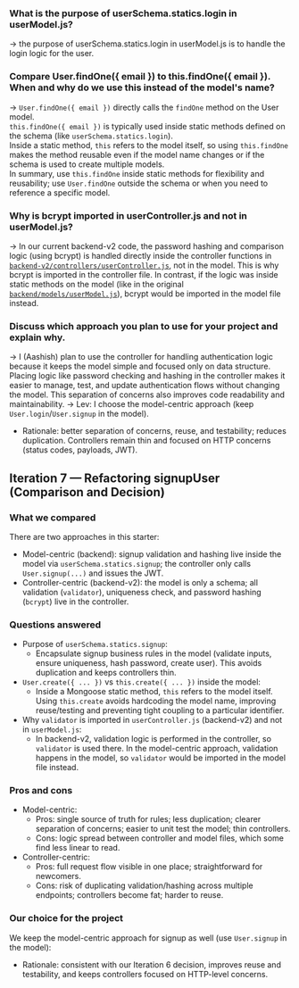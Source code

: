 ### What is the purpose of userSchema.statics.login in userModel.js?
 -> the purpose of userSchema.statics.login in userModel.js is to handle the login logic for the user.

### Compare User.findOne({ email }) to this.findOne({ email }). When and why do we use this instead of the model's name?
 ->  `User.findOne({ email })` directly calls the `findOne` method on the User model.  
`this.findOne({ email })` is typically used inside static methods defined on the schema (like `userSchema.statics.login`).  
Inside a static method, `this` refers to the model itself, so using `this.findOne` makes the method reusable even if the model name changes or if the schema is used to create multiple models.  
In summary, use `this.findOne` inside static methods for flexibility and reusability; use `User.findOne` outside the schema or when you need to reference a specific model.

### Why is bcrypt imported in userController.js and not in userModel.js?
-> In our current backend-v2 code, the password hashing and comparison logic (using bcrypt) is handled directly inside the controller functions in [`backend-v2/controllers/userController.js`](backend-v2/controllers/userController.js), not in the model. This is why bcrypt is imported in the controller file. In contrast, if the logic was inside static methods on the model (like in the original [`backend/models/userModel.js`](backend/models/userModel.js)), bcrypt would be imported in the model file instead.

### Discuss which approach you plan to use for your project and explain why.
-> I (Aashish) plan to use the controller for handling authentication logic because it keeps the model simple and focused only on data structure. Placing logic like password checking and hashing in the controller makes it easier to manage, test, and update authentication flows without changing the model. This separation of concerns also improves code readability and maintainability.
-> Lev: I choose the model-centric approach (keep `User.login`/`User.signup` in the model).
- Rationale: better separation of concerns, reuse, and testability; reduces duplication. Controllers remain thin and focused on HTTP concerns (status codes, payloads, JWT).

## Iteration 7 — Refactoring signupUser (Comparison and Decision)

### What we compared
There are two approaches in this starter:
- Model-centric (backend): signup validation and hashing live inside the model via `userSchema.statics.signup`; the controller only calls `User.signup(...)` and issues the JWT.
- Controller-centric (backend-v2): the model is only a schema; all validation (`validator`), uniqueness check, and password hashing (`bcrypt`) live in the controller.

### Questions answered
- Purpose of `userSchema.statics.signup`:
  - Encapsulate signup business rules in the model (validate inputs, ensure uniqueness, hash password, create user). This avoids duplication and keeps controllers thin.
- `User.create({ ... })` vs `this.create({ ... })` inside the model:
  - Inside a Mongoose static method, `this` refers to the model itself. Using `this.create` avoids hardcoding the model name, improving reuse/testing and preventing tight coupling to a particular identifier.
- Why `validator` is imported in `userController.js` (backend-v2) and not in `userModel.js`:
  - In backend-v2, validation logic is performed in the controller, so `validator` is used there. In the model-centric approach, validation happens in the model, so `validator` would be imported in the model file instead.

### Pros and cons
- Model-centric:
  - Pros: single source of truth for rules; less duplication; clearer separation of concerns; easier to unit test the model; thin controllers.
  - Cons: logic spread between controller and model files, which some find less linear to read.
- Controller-centric:
  - Pros: full request flow visible in one place; straightforward for newcomers.
  - Cons: risk of duplicating validation/hashing across multiple endpoints; controllers become fat; harder to reuse.

### Our choice for the project
We keep the model-centric approach for signup as well (use `User.signup` in the model):
- Rationale: consistent with our Iteration 6 decision, improves reuse and testability, and keeps controllers focused on HTTP-level concerns.
